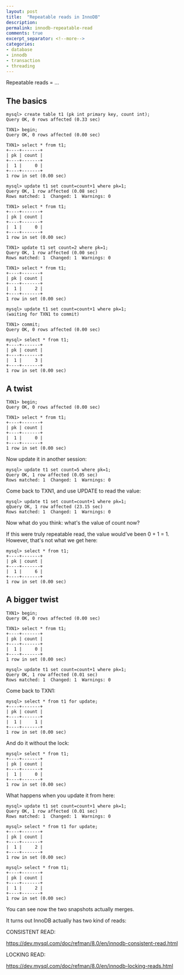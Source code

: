 ```yaml
---
layout: post
title:  "Repeatable reads in InnoDB"
description: 
permalink: innodb-repeatable-read 
comments: true
excerpt_separator: <!--more-->
categories:
- database 
- innodb
- transaction
- threading
---
```


Repeatable reads = ...

## The basics


```
mysql> create table t1 (pk int primary key, count int);
Query OK, 0 rows affected (0.33 sec)
```

```
TXN1> begin;
Query OK, 0 rows affected (0.00 sec)

TXN1> select * from t1;
+----+-------+
| pk | count |
+----+-------+
|  1 |     0 |
+----+-------+
1 row in set (0.00 sec)

```

```
mysql> update t1 set count=count+1 where pk=1;
Query OK, 1 row affected (0.08 sec)
Rows matched: 1  Changed: 1  Warnings: 0
```

```
TXN1> select * from t1;
+----+-------+
| pk | count |
+----+-------+
|  1 |     0 |
+----+-------+
1 row in set (0.00 sec)
```

```
TXN1> update t1 set count=2 where pk=1;
Query OK, 1 row affected (0.00 sec)
Rows matched: 1  Changed: 1  Warnings: 0
```

```
TXN1> select * from t1;
+----+-------+
| pk | count |
+----+-------+
|  1 |     2 |
+----+-------+
1 row in set (0.00 sec)
```

```
mysql> update t1 set count=count+1 where pk=1;
(waiting for TXN1 to commit)
```

```
TXN1> commit;
Query OK, 0 rows affected (0.00 sec)
```
```
mysql> select * from t1;
+----+-------+
| pk | count |
+----+-------+
|  1 |     3 |
+----+-------+
1 row in set (0.00 sec)
```


## A twist

```
TXN1> begin;
Query OK, 0 rows affected (0.00 sec)

TXN1> select * from t1;
+----+-------+
| pk | count |
+----+-------+
|  1 |     0 |
+----+-------+
1 row in set (0.00 sec)
```

Now update it in another session:

```
mysql> update t1 set count=5 where pk=1;
Query OK, 1 row affected (0.05 sec)
Rows matched: 1  Changed: 1  Warnings: 0
```

Come back to TXN1, and use UPDATE to read the value:

```
mysql> update t1 set count=count+1 where pk=1;
qQuery OK, 1 row affected (23.15 sec)
Rows matched: 1  Changed: 1  Warnings: 0
```

Now what do you think: what's the value of count now?

If this were truly repeatable read, the value would've been 0 + 1 = 1. However, that's not what we get here:

```
mysql> select * from t1;
+----+-------+
| pk | count |
+----+-------+
|  1 |     6 |
+----+-------+
1 row in set (0.00 sec)
```

## A bigger twist

```
TXN1> begin;
Query OK, 0 rows affected (0.00 sec)

TXN1> select * from t1;
+----+-------+
| pk | count |
+----+-------+
|  1 |     0 |
+----+-------+
1 row in set (0.00 sec)
```

```
mysql> update t1 set count=count+1 where pk=1;
Query OK, 1 row affected (0.01 sec)
Rows matched: 1  Changed: 1  Warnings: 0
```


Come back to TXN1:

```
mysql> select * from t1 for update;
+----+-------+
| pk | count |
+----+-------+
|  1 |     1 |
+----+-------+
1 row in set (0.00 sec)
```

And do it without the lock:

```
mysql> select * from t1;
+----+-------+
| pk | count |
+----+-------+
|  1 |     0 |
+----+-------+
1 row in set (0.00 sec)
```

What happens when you update it from here:

```
mysql> update t1 set count=count+1 where pk=1;
Query OK, 1 row affected (0.01 sec)
Rows matched: 1  Changed: 1  Warnings: 0

mysql> select * from t1 for update;
+----+-------+
| pk | count |
+----+-------+
|  1 |     2 |
+----+-------+
1 row in set (0.00 sec)

mysql> select * from t1;
+----+-------+
| pk | count |
+----+-------+
|  1 |     2 |
+----+-------+
1 row in set (0.00 sec)
```

You can see now the two snapshots actually merges.


It turns out InnoDB actually has two kind of reads:

CONSISTENT READ:

https://dev.mysql.com/doc/refman/8.0/en/innodb-consistent-read.html


LOCKING READ:

https://dev.mysql.com/doc/refman/8.0/en/innodb-locking-reads.html



